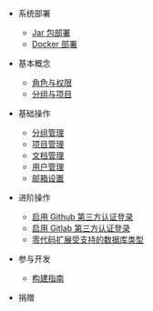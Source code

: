 * 系统部署
    * [Jar 包部署](README/deploy/jar-deploy.md)
    * [Docker 部署](README/deploy/docker-deploy.md)

* 基本概念
    * [角色与权限](README/user-role/user-role.md)
    * [分组与项目](README/group-and-project/index.md)

* 基础操作
    * [分组管理](README/management-group/index.md)
    * [项目管理](README/management-project/index.md)
    * [文档管理](README/management-document/index.md)
    * [用户管理](README/management-user/index.md)
    * [邮箱设置](README/management-email/index.md)
    
* 进阶操作
    * [启用 Github 第三方认证登录](README/github-oauth2/github-oauth2.md)
    * [启用 Gitlab 第三方认证登录](README/gitlab-oauth2/gitlab-oauth2.md)
    * [零代码扩展受支持的数据库类型](README/database-extension/database-extension.md)

* 参与开发
    * [构建指南](README/build.md)

* 捐赠

